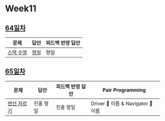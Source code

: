 # Week11

## [64일차](Day64)

| 문제                                              | 답안                        | 피드백 반영 답안 |
| ------------------------------------------------- | --------------------------- | ---------------- |
| [스택 수열](https://www.acmicpc.net/problem/1874) | [형일](Day64/bj1874_jhi.js) | 형일             |

## [65일차](Day65)

| 문제                                                | 답안      | 피드백 반영 답안 | Pair Programming                   |
| --------------------------------------------------- | --------- | ---------------- | ---------------------------------- |
| [랜선 자르기](https://www.acmicpc.net/problem/1654) | 진홍 형일 | 진홍 형일        | Driver 🚗 이름 & Navigator 🧭 이름 |
